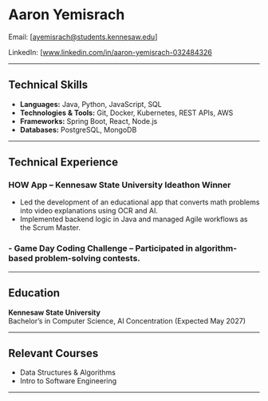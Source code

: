 # Aaron Yemisrach  

Email: [ayemisrach@students.kennesaw.edu]

LinkedIn: [www.linkedin.com/in/aaron-yemisrach-032484326

---

## Technical Skills  
- **Languages:** Java, Python, JavaScript, SQL  
- **Technologies & Tools:** Git, Docker, Kubernetes, REST APIs, AWS  
- **Frameworks:** Spring Boot, React, Node.js  
- **Databases:** PostgreSQL, MongoDB  

---

## Technical Experience  

### **HOW App – Kennesaw State University Ideathon Winner**  
- Led the development of an educational app that converts math problems into video explanations using OCR and AI.  
- Implemented backend logic in Java and managed Agile workflows as the Scrum Master.  

###  - **Game Day Coding Challenge** – Participated in algorithm-based problem-solving contests.  

---
## Education  
**Kennesaw State University**  
Bachelor’s in Computer Science, AI Concentration (Expected May 2027)  

---

## Relevant Courses  
- Data Structures & Algorithms  
- Intro to Software Engineering     

---


